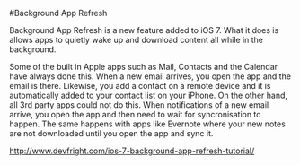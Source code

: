#Background App Refresh

Background App Refresh is a new feature added to iOS 7. What it does is allows apps to quietly wake up and download content all while in the background.

Some of the built in Apple apps such as Mail, Contacts and the Calendar have always done this. When a new email arrives, you open the app and the email is there. Likewise, you add a contact on a remote device and it is automatically added to your contact list on your iPhone. On the other hand, all 3rd party apps could not do this. When notifications of a new email arrive, you open the app and then need to wait for syncronisation to happen. The same happens with apps like Evernote where your new notes are not downloaded until you open the app and sync it.

http://www.devfright.com/ios-7-background-app-refresh-tutorial/


